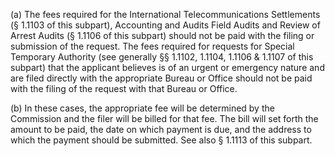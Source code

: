 (a) The fees required for the International Telecommunications Settlements (§ 1.1103 of this subpart), Accounting and Audits Field Audits and Review of Arrest Audits (§ 1.1106 of this subpart) should not be paid with the filing or submission of the request. The fees required for requests for Special Temporary Authority (see generally §§ 1.1102, 1.1104, 1.1106 & 1.1107 of this subpart) that the applicant believes is of an urgent or emergency nature and are filed directly with the appropriate Bureau or Office should not be paid with the filing of the request with that Bureau or Office.

(b) In these cases, the appropriate fee will be determined by the Commission and the filer will be billed for that fee. The bill will set forth the amount to be paid, the date on which payment is due, and the address to which the payment should be submitted. See also § 1.1113 of this subpart.

